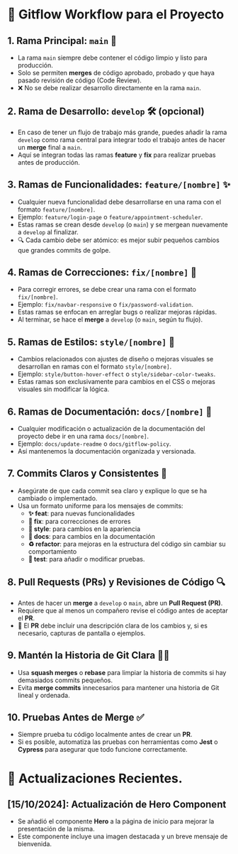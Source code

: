 # 🌟 Gitflow Workflow para el Proyecto

## 1. Rama Principal: `main` 🚀

- La rama `main` siempre debe contener el código limpio y listo para producción.
- Solo se permiten **merges** de código aprobado, probado y que haya pasado revisión de código (Code Review).
- ❌ No se debe realizar desarrollo directamente en la rama `main`.

## 2. Rama de Desarrollo: `develop` 🛠️ (opcional)

- En caso de tener un flujo de trabajo más grande, puedes añadir la rama `develop` como rama central para integrar todo el trabajo antes de hacer un **merge** final a `main`.
- Aquí se integran todas las ramas **feature** y **fix** para realizar pruebas antes de producción.

## 3. Ramas de Funcionalidades: `feature/[nombre]` ✨

- Cualquier nueva funcionalidad debe desarrollarse en una rama con el formato `feature/[nombre]`.
- Ejemplo: `feature/login-page` o `feature/appointment-scheduler`.
- Estas ramas se crean desde `develop` (o `main`) y se mergean nuevamente a `develop` al finalizar.
- 🔍 Cada cambio debe ser atómico: es mejor subir pequeños cambios que grandes commits de golpe.

## 4. Ramas de Correcciones: `fix/[nombre]` 🐛

- Para corregir errores, se debe crear una rama con el formato `fix/[nombre]`.
- Ejemplo: `fix/navbar-responsive` o `fix/password-validation`.
- Estas ramas se enfocan en arreglar bugs o realizar mejoras rápidas.
- Al terminar, se hace el **merge** a `develop` (o `main`, según tu flujo).

## 5. Ramas de Estilos: `style/[nombre]` 🎨

- Cambios relacionados con ajustes de diseño o mejoras visuales se desarrollan en ramas con el formato `style/[nombre]`.
- Ejemplo: `style/button-hover-effect` o `style/sidebar-color-tweaks`.
- Estas ramas son exclusivamente para cambios en el CSS o mejoras visuales sin modificar la lógica.

## 6. Ramas de Documentación: `docs/[nombre]` 📝

- Cualquier modificación o actualización de la documentación del proyecto debe ir en una rama `docs/[nombre]`.
- Ejemplo: `docs/update-readme` o `docs/gitflow-policy`.
- Así mantenemos la documentación organizada y versionada.

## 7. Commits Claros y Consistentes 🧹

- Asegúrate de que cada commit sea claro y explique lo que se ha cambiado o implementado.
- Usa un formato uniforme para los mensajes de commits:
  - **✨ feat**: para nuevas funcionalidades
  - **🐛 fix**: para correcciones de errores
  - **🎨 style**: para cambios en la apariencia
  - **📝 docs**: para cambios en la documentación
  - **♻️ refactor**: para mejoras en la estructura del código sin cambiar su comportamiento
  - **🧪 test**: para añadir o modificar pruebas.

## 8. Pull Requests (PRs) y Revisiones de Código 🔍

- Antes de hacer un **merge** a `develop` o `main`, abre un **Pull Request (PR)**.
- Requiere que al menos un compañero revise el código antes de aceptar el **PR**.
- 📄 El **PR** debe incluir una descripción clara de los cambios y, si es necesario, capturas de pantalla o ejemplos.

## 9. Mantén la Historia de Git Clara 🧑‍💻

- Usa **squash merges** o **rebase** para limpiar la historia de commits si hay demasiados commits pequeños.
- Evita **merge commits** innecesarios para mantener una historia de Git lineal y ordenada.

## 10. Pruebas Antes de Merge ✅

- Siempre prueba tu código localmente antes de crear un **PR**.
- Si es posible, automatiza las pruebas con herramientas como **Jest** o **Cypress** para asegurar que todo funcione correctamente.

# 🌟 Actualizaciones Recientes.

## **[15/10/2024]**: Actualización de Hero Component
- Se añadió el componente **Hero** a la página de inicio para mejorar la presentación de la misma.
- Este componente incluye una imagen destacada y un breve mensaje de bienvenida.

